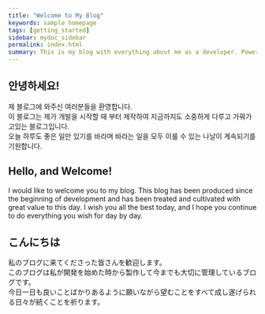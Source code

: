 ```yaml
---
title: "Welcome to My Blog"
keywords: sample homepage
tags: [getting_started]
sidebar: mydoc_sidebar
permalink: index.html
summary: This is my blog with everything about me as a developer. Powered by Jekyll Theme.
---
```


## 안녕하세요!

제 블로그에 와주신 여러분들을 환영합니다.  
이 블로그는 제가 개발을 시작할 때 부터 제작하여 지금까지도 소중하게 다루고 가꿔가고있는 블로그입니다.  
오늘 하루도 좋은 일만 있기를 바라며 바라는 일을 모두 이룰 수 있는 나날이 계속되기를 기원합니다.

## Hello, and Welcome!

I would like to welcome you to my blog.
This blog has been produced since the beginning of development and has been treated and cultivated with great value to this day.
I wish you all the best today, and I hope you continue to do everything you wish for day by day.

## こんにちは

私のブログに来てくださった皆さんを歓迎します。  
このブログは私が開発を始めた時から製作して今までも大切に管理しているブログです。  
今日一日も良いことばかりあるように願いながら望むことをすべて成し遂げられる日々が続くことを祈ります。

##
